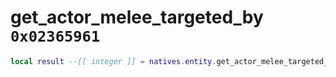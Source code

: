 # get_actor_melee_targeted_by `0x02365961`

```lua
local result --[[ integer ]] = natives.entity.get_actor_melee_targeted_by(_unk0 --[[ integer ]])
```